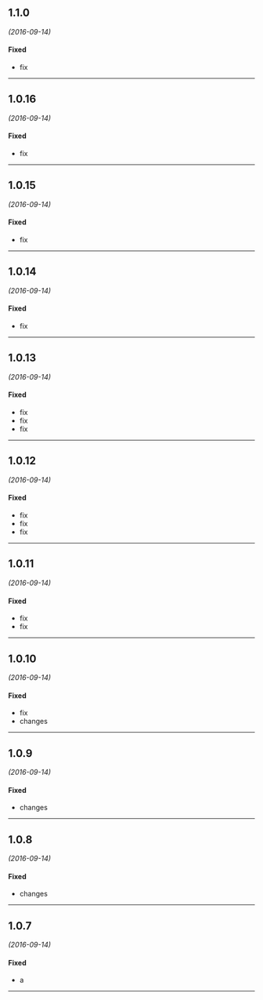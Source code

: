 ## 1.1.0
*(2016-09-14)*

#### Fixed
* fix
---
## 1.0.16
*(2016-09-14)*

#### Fixed
* fix
---

## 1.0.15
*(2016-09-14)*

#### Fixed
* fix
---

## 1.0.14
*(2016-09-14)*

#### Fixed
* fix
---
## 1.0.13
*(2016-09-14)*

#### Fixed
* fix
* fix
* fix

---

## 1.0.12
*(2016-09-14)*

#### Fixed
* fix
* fix
* fix

---

## 1.0.11
*(2016-09-14)*

#### Fixed
* fix
* fix

---

## 1.0.10
*(2016-09-14)*

#### Fixed
* fix
* changes

---

## 1.0.9
*(2016-09-14)*

#### Fixed
* changes

---

## 1.0.8
*(2016-09-14)*

#### Fixed
* changes

---

## 1.0.7
*(2016-09-14)*

#### Fixed
* a

---



